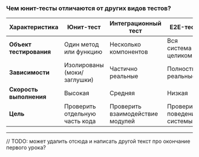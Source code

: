 ### Чем юнит-тесты отличаются от других видов тестов?

| **Характеристика**      | **Юнит-тест**                 | **Интеграционный тест**        | **E2E-тест**               |
|--------------------------|------------------------------|--------------------------------|----------------------------|
| **Объект тестирования**  | Один метод или функцию       | Несколько компонентов         | Вся система целиком        |
| **Зависимости**          | Изолированы (моки/заглушки)  | Частично реальные             | Полностью реальные         |
| **Скорость выполнения**  | Высокая                     | Средняя                       | Низкая                    |
| **Цель**                 | Проверить отдельную часть кода | Проверить взаимодействие модулей | Проверить поведение системы |

---

// TODO: может удалить отсюда и написать другой текст про окончание первого урока?